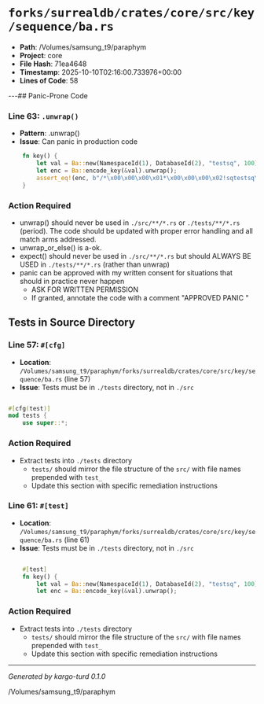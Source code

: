 # `forks/surrealdb/crates/core/src/key/sequence/ba.rs`

- **Path**: /Volumes/samsung_t9/paraphym
- **Project**: core
- **File Hash**: 71ea4648  
- **Timestamp**: 2025-10-10T02:16:00.733976+00:00  
- **Lines of Code**: 58

---## Panic-Prone Code


### Line 63: `.unwrap()`

- **Pattern**: .unwrap()
- **Issue**: Can panic in production code

```rust
	fn key() {
		let val = Ba::new(NamespaceId(1), DatabaseId(2), "testsq", 100);
		let enc = Ba::encode_key(&val).unwrap();
		assert_eq!(enc, b"/*\x00\x00\x00\x01*\x00\x00\x00\x02!sqtestsq\0!ba\x80\0\0\0\0\0\0\x64");
	}
```

### Action Required

- unwrap() should never be used in `./src/**/*.rs` or `./tests/**/*.rs` (period). The code should be updated with proper error handling and all match arms addressed.
- unwrap_or_else() is a-ok. 
- expect() should never be used in `./src/**/*.rs` but should ALWAYS BE USED in `./tests/**/*.rs` (rather than unwrap)
- panic can be approved with my written consent for situations that should in practice never happen  
  - ASK FOR WRITTEN PERMISSION
  - If granted, annotate the code with a comment "APPROVED PANIC "

## Tests in Source Directory


### Line 57: `#[cfg]`

- **Location**: `/Volumes/samsung_t9/paraphym/forks/surrealdb/crates/core/src/key/sequence/ba.rs` (line 57)
- **Issue**: Tests must be in `./tests` directory, not in `./src`

```rust

#[cfg(test)]
mod tests {
	use super::*;

```

### Action Required

- Extract tests into `./tests` directory
  - `tests/` should mirror the file structure of the `src/` with file names prepended with `test_`
  - Update this section with specific remediation instructions
  


### Line 61: `#[test]`

- **Location**: `/Volumes/samsung_t9/paraphym/forks/surrealdb/crates/core/src/key/sequence/ba.rs` (line 61)
- **Issue**: Tests must be in `./tests` directory, not in `./src`

```rust

	#[test]
	fn key() {
		let val = Ba::new(NamespaceId(1), DatabaseId(2), "testsq", 100);
		let enc = Ba::encode_key(&val).unwrap();
```

### Action Required

- Extract tests into `./tests` directory
  - `tests/` should mirror the file structure of the `src/` with file names prepended with `test_`
  - Update this section with specific remediation instructions
  

---

*Generated by kargo-turd 0.1.0*

/Volumes/samsung_t9/paraphym